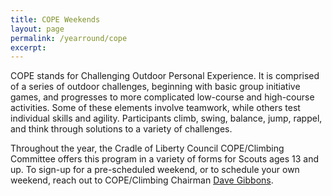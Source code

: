 ```yaml
---
title: COPE Weekends
layout: page
permalink: /yearround/cope
excerpt:  
---
```


COPE stands for Challenging Outdoor Personal Experience. It is comprised of a series of outdoor challenges, beginning with basic group initiative games, and progresses to more complicated low-course and high-course activities. Some of these elements involve teamwork, while others test individual skills and agility. Participants climb, swing, balance, jump, rappel, and think through solutions to a variety of challenges.

Throughout the year, the Cradle of Liberty Council COPE/Climbing Committee offers this program in a variety of forms for Scouts ages 13 and up. To sign-up for a pre-scheduled weekend, or to schedule your own weekend, reach out to COPE/Climbing Chairman [Dave Gibbons](/contact?subject=COPE).
